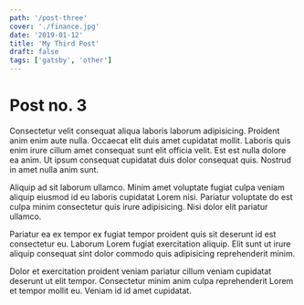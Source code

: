 ```yaml
---
path: '/post-three'
cover: './finance.jpg'
date: '2019-01-12'
title: 'My Third Post'
draft: false
tags: ['gatsby', 'other']
---
```


# Post no. 3

Consectetur velit consequat aliqua laboris laborum adipisicing. Proident anim enim aute nulla. Occaecat elit duis amet cupidatat mollit. Laboris quis enim irure cillum amet consequat sunt elit officia velit. Est est nulla dolore ea anim. Ut ipsum consequat cupidatat duis dolor consequat quis. Nostrud in amet nulla anim sunt.

Aliquip ad sit laborum ullamco. Minim amet voluptate fugiat culpa veniam aliquip eiusmod id eu laboris cupidatat Lorem nisi. Pariatur voluptate do est culpa minim consectetur quis irure adipisicing. Nisi dolor elit pariatur ullamco.

Pariatur ea ex tempor ex fugiat tempor proident quis sit deserunt id est consectetur eu. Laborum Lorem fugiat exercitation aliquip. Elit sunt ut irure aliquip consequat sint dolor commodo quis adipisicing reprehenderit minim.

Dolor et exercitation proident veniam pariatur cillum veniam cupidatat deserunt ut elit tempor. Consectetur minim anim culpa reprehenderit Lorem et tempor mollit eu. Veniam id id amet cupidatat.
